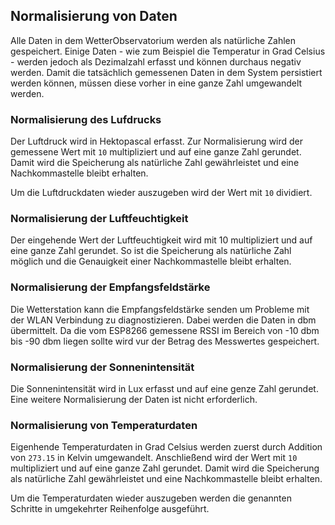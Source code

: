 ## Normalisierung von Daten

Alle Daten in dem WetterObservatorium werden als natürliche Zahlen gespeichert.
Einige Daten - wie zum Beispiel die Temperatur in Grad Celsius - werden jedoch
als Dezimalzahl erfasst und können durchaus negativ werden.
Damit die tatsächlich gemessenen Daten in dem System persistiert werden können,
müssen diese vorher in eine ganze Zahl umgewandelt werden.

### Normalisierung des Lufdrucks

Der Luftdruck wird in Hektopascal erfasst.
Zur Normalisierung wird der gemessene Wert mit `10` multipliziert und auf eine
ganze Zahl gerundet.
Damit wird die Speicherung als natürliche Zahl gewährleistet und eine
Nachkommastelle bleibt erhalten.

Um die Luftdruckdaten wieder auszugeben wird der Wert mit `10` dividiert.

### Normalisierung der Luftfeuchtigkeit

Der eingehende Wert der Luftfeuchtigkeit wird mit 10 multipliziert und auf eine
ganze Zahl gerundet.
So ist die Speicherung als natürliche Zahl möglich und die Genauigkeit einer
Nachkommastelle bleibt erhalten.

### Normalisierung der Empfangsfeldstärke

Die Wetterstation kann die Empfangsfeldstärke senden um Probleme mit der WLAN
Verbindung zu diagnostizieren.
Dabei werden die Daten in dbm übermittelt.
Da die vom ESP8266 gemessene RSSI im Bereich von -10 dbm bis -90 dbm liegen
sollte wird vur der Betrag des Messwertes gespeichert.

### Normalisierung der Sonnenintensität

Die Sonnenintensität wird in Lux erfasst und auf eine genze Zahl gerundet.
Eine weitere Normalisierung der Daten ist nicht erforderlich.

### Normalisierung von Temperaturdaten

Eigenhende Temperaturdaten in Grad Celsius werden zuerst durch Addition von
`273.15` in Kelvin umgewandelt.
Anschließend wird der Wert mit `10` multipliziert und auf eine ganze Zahl
gerundet.
Damit wird die Speicherung als natürliche Zahl gewährleistet und eine
Nachkommastelle bleibt erhalten.

Um die Temperaturdaten wieder auszugeben werden die genannten Schritte
in umgekehrter Reihenfolge ausgeführt.
